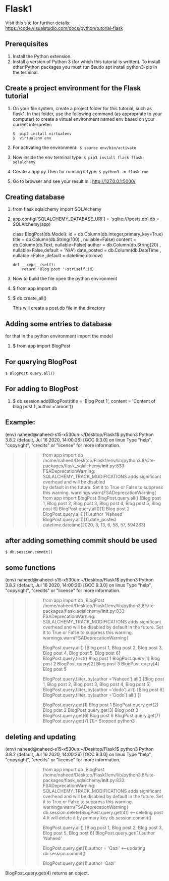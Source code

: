 # Flask1



Visit this site for further details:
https://code.visualstudio.com/docs/python/tutorial-flask

## Prerequisites 
  1. Install the Python extension.
  2. Install a version of Python 3 (for which this tutorial is written). To install other Python packages you must run $sudo apt install python3-pip in the    	   	terminal.
       
## Create a project environment for the Flask tutorial 

1. On your file system, create a project folder for this tutorial, such as flask1.
	In that folder, use the following command (as appropriate to your computer) to create a virtual environment named env based on your current interpreter:
	```
	$  pip3 install virtualenv 
	$  virtualenv env   			
	```

2. For activating the environment:``` $ source env/bin/activate```

3. Now inside the env  terminal type:
	```$ pip3 install flask flask-sqlalchemy```
4. Create a app.py
	Then for running it type:
	```$ python3 -m flask run```
5. Go to browser and see your result in : http://127.0.0.1:5000/



## Creating database 
1.	from flask sqlalchemy import SQLAlchemy

2. 	app.config['SQLALCHEMY_DATABASE_URI'] = 'sqlite:///posts.db'
	db = SQLAlchemy(app)
	
	class BlogPost(db.Model):
		id = db.Column(db.Integer,primary_key=True)
   		title = db.Column(db.String(100) , nullable=False)
   		content = db.Column(db.Text, nullable=False)
   		author = db.Column(db.String(20) , nullable=False,default = 'N/A')
   		date_posted = db.Column(db.DateTime , nullable =False ,default = datetime.utcnow)
    		
   		def __repr__(self):
   			return 'Blog post '+str(self.id)
   			
   			
3. 	Now to build the file open the python environment
4.	$ from app import db
5. 	$ db.create_all()
	
	This will create a post.db file in the directory


## Adding some entries to database
for that in the python environment import the model
1. 	$ from app import BlogPost

## For querying BlogPost
 	$ BlogPost.query.all()

## For adding to BlogPost
1. 	$ db.session.add(BlogPost(title = 'Blog Post 1', content = 'Content of blog post 1',author ='aroon'))

## Example:

(env) naheed@naheed-s15-x530un:~/Desktop/Flask1$ python3
Python 3.8.2 (default, Jul 16 2020, 14:00:26) 
[GCC 9.3.0] on linux
Type "help", "copyright", "credits" or "license" for more information.
>>> from app import db
	/home/naheed/Desktop/Flask1/env/lib/python3.8/site-packages/flask_sqlalchemy/__init__.py:833: 
	FSADeprecationWarning: SQLALCHEMY_TRACK_MODIFICATIONS adds significant overhead and will be disabled 		
	by default in the future.  Set it to True or False to suppress this warning.
  	warnings.warn(FSADeprecationWarning(
>>> from app import BlogPost
>>> BlogPost.query.all()
[Blog post 1, Blog post 2, Blog post 3, Blog post 4, Blog post 5, Blog post 6]
>>> BlogPost.query.all()[1]
Blog post 2
>>> BlogPost.query.all()[1].author
'Naheed'
>>> BlogPost.query.all()[1].date_posted
datetime.datetime(2020, 8, 13, 6, 58, 57, 594283)
>>> 


## after adding something commit should be used
	$ db.session.commit()


## some functions

(env) naheed@naheed-s15-x530un:~/Desktop/Flask1$ python3
Python 3.8.2 (default, Jul 16 2020, 14:00:26) 
[GCC 9.3.0] on linux
Type "help", "copyright", "credits" or "license" for more information.
>>> from app import db ,BlogPost
/home/naheed/Desktop/Flask1/env/lib/python3.8/site-packages/flask_sqlalchemy/__init__.py:833: FSADeprecationWarning: SQLALCHEMY_TRACK_MODIFICATIONS adds significant overhead and will be disabled by default in the future.  Set it to True or False to suppress this warning.
  warnings.warn(FSADeprecationWarning(
>>> 
>>> BlogPost.query.all()
[Blog post 1, Blog post 2, Blog post 3, Blog post 4, Blog post 5, Blog post 6]
>>> BlogPost.query.first()
Blog post 1
>>> BlogPost.query[1]
Blog post 2
>>> BlogPost.query[2]
Blog post 3
>>> BlogPost.query[4]
Blog post 5
>>> 
>>> BlogPost.query.filter_by(author ='Naheed').all()
[Blog post 1, Blog post 2, Blog post 3, Blog post 4, Blog post 5]
>>> BlogPost.query.filter_by(author ='dodo').all()
[Blog post 6]
>>> BlogPost.query.filter_by(author ='Dodo').all()
[]
>>> 
>>> BlogPost.query.get(1)
Blog post 1
>>> BlogPost.query.get(2)
Blog post 2
>>> BlogPost.query.get(3)
Blog post 3
>>> BlogPost.query.get(6)
Blog post 6
>>> BlogPost.query.get(7)
>>> BlogPost.query.get(7)
[1]+  Stopped                 python3


## deleting and updating 

(env) naheed@naheed-s15-x530un:~/Desktop/Flask1$ python3
Python 3.8.2 (default, Jul 16 2020, 14:00:26) 
[GCC 9.3.0] on linux
Type "help", "copyright", "credits" or "license" for more information.
>>> from app import db ,BlogPost
/home/naheed/Desktop/Flask1/env/lib/python3.8/site-packages/flask_sqlalchemy/__init__.py:833: FSADeprecationWarning: SQLALCHEMY_TRACK_MODIFICATIONS adds significant overhead and will be disabled by default in the future.  Set it to True or False to suppress this warning.
  warnings.warn(FSADeprecationWarning(
>>> db.session.delete(BlogPost.query.get(4))   <--deleting post 4.It will delete it by primary key
>>> db.session.commit()
>>> 
>>> BlogPost.query.all()
[Blog post 1, Blog post 2, Blog post 3, Blog post 5, Blog post 6]
>>> BlogPost.query.get(1).author
'Naheed'
>>> 
>>> BlogPost.query.get(1).author = 'Qazi'   <--updating 
>>> db.session.commit()
>>> 
>>> BlogPost.query.get(1).author
'Qazi'
>>> 

BlogPost.query.get(4) returns an object.












 
